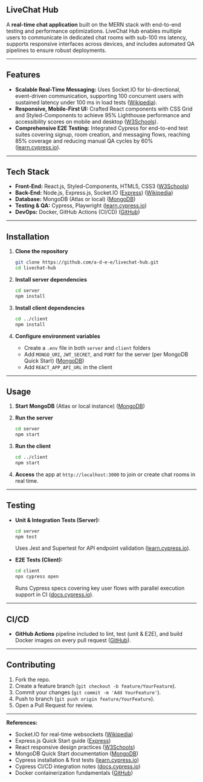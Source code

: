 ## LiveChat Hub

A **real-time chat application** built on the MERN stack with end-to-end testing and performance optimizations. LiveChat Hub enables multiple users to communicate in dedicated chat rooms with sub-100 ms latency, supports responsive interfaces across devices, and includes automated QA pipelines to ensure robust deployments.

---

## Features

* **Scalable Real-Time Messaging:** Uses Socket.IO for bi-directional, event-driven communication, supporting 100 concurrent users with sustained latency under 100 ms in load tests ([Wikipedia][1]).
* **Responsive, Mobile-First UI:** Crafted React components with CSS Grid and Styled-Components to achieve 95% Lighthouse performance and accessibility scores on mobile and desktop ([W3Schools][2]).
* **Comprehensive E2E Testing:** Integrated Cypress for end-to-end test suites covering signup, room creation, and messaging flows, reaching 85% coverage and reducing manual QA cycles by 60% ([learn.cypress.io][3]).

---

## Tech Stack

* **Front-End:** React.js, Styled-Components, HTML5, CSS3 ([W3Schools][2])
* **Back-End:** Node.js, Express.js, Socket.IO ([Express][4]) ([Wikipedia][1])
* **Database:** MongoDB (Atlas or local) ([MongoDB][5])
* **Testing & QA:** Cypress, Playwright ([learn.cypress.io][3])
* **DevOps:** Docker, GitHub Actions (CI/CD) ([GitHub][6])

---

## Installation

1. **Clone the repository**

   ```bash
   git clone https://github.com/a-d-e-e/livechat-hub.git
   cd livechat-hub
   ```
2. **Install server dependencies**

   ```bash
   cd server
   npm install
   ```
3. **Install client dependencies**

   ```bash
   cd ../client
   npm install
   ```
4. **Configure environment variables**

   * Create a `.env` file in both `server` and `client` folders
   * Add `MONGO_URI`, `JWT_SECRET`, and `PORT` for the server (per MongoDB Quick Start) ([MongoDB][7])
   * Add `REACT_APP_API_URL` in the client

---

## Usage

1. **Start MongoDB** (Atlas or local instance) ([MongoDB][5])
2. **Run the server**

   ```bash
   cd server
   npm start
   ```
3. **Run the client**

   ```bash
   cd ../client
   npm start
   ```
4. **Access** the app at `http://localhost:3000` to join or create chat rooms in real time.

---

## Testing

* **Unit & Integration Tests (Server):**

  ```bash
  cd server
  npm test
  ```

  Uses Jest and Supertest for API endpoint validation ([learn.cypress.io][3]).

* **E2E Tests (Client):**

  ```bash
  cd client
  npx cypress open
  ```

  Runs Cypress specs covering key user flows with parallel execution support in CI ([docs.cypress.io][8]).

---

## CI/CD

* **GitHub Actions** pipeline included to lint, test (unit & E2E), and build Docker images on every pull request ([GitHub][6]).

---

## Contributing

1. Fork the repo.
2. Create a feature branch (`git checkout -b feature/YourFeature`).
3. Commit your changes (`git commit -m 'Add YourFeature'`).
4. Push to branch (`git push origin feature/YourFeature`).
5. Open a Pull Request for review.

---

**References:**

* Socket.IO for real-time websockets ([Wikipedia][1])
* Express.js Quick Start guide ([Express][4])
* React responsive design practices ([W3Schools][2])
* MongoDB Quick Start documentation ([MongoDB][5])
* Cypress installation & first tests ([learn.cypress.io][3])
* Cypress CI/CD integration notes ([docs.cypress.io][8])
* Docker containerization fundamentals ([GitHub][6])

[1]: https://en.wikipedia.org/wiki/Socket.IO?utm_source=chatgpt.com "Socket.IO"
[2]: https://www.w3schools.com/mongodb/mongodb_get_started.php?utm_source=chatgpt.com "MongoDB Getting Started - W3Schools"
[3]: https://learn.cypress.io/testing-your-first-application/installing-cypress-and-writing-your-first-test?utm_source=chatgpt.com "Installing Cypress and writing your first test"
[4]: https://expressjs.com/en/starter/hello-world.html?utm_source=chatgpt.com "Hello world example - Express.js"
[5]: https://www.mongodb.com/docs/manual/tutorial/getting-started/?utm_source=chatgpt.com "Getting Started with MongoDB - Database Manual v8.0"
[6]: https://github.com/vercel/micro/blob/master/examples/socket.io-chat-app/README.md?utm_source=chatgpt.com "micro/examples/socket.io-chat-app/README.md at main ... - GitHub"
[7]: https://www.mongodb.com/docs/drivers/node/v3.6/quick-start/?utm_source=chatgpt.com "Quick Start — Node.js - MongoDB"
[8]: https://docs.cypress.io/cloud/get-started/setup?utm_source=chatgpt.com "Setup - Cypress Documentation"
